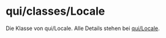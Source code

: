 # qui/classes/Locale

Die Klasse von qui/Locale.
Alle Details stehen bei [qui/Locale](index.php?file=Locale).
